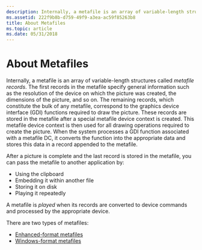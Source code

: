 ```yaml
---
description: Internally, a metafile is an array of variable-length structures called metafile records.
ms.assetid: 222f9b8b-d759-49f9-a3ea-ac59f85263b8
title: About Metafiles
ms.topic: article
ms.date: 05/31/2018
---
```


# About Metafiles

Internally, a metafile is an array of variable-length structures called *metafile records*. The first records in the metafile specify general information such as the resolution of the device on which the picture was created, the dimensions of the picture, and so on. The remaining records, which constitute the bulk of any metafile, correspond to the graphics device interface (GDI) functions required to draw the picture. These records are stored in the metafile after a special metafile device context is created. This metafile device context is then used for all drawing operations required to create the picture. When the system processes a GDI function associated with a metafile DC, it converts the function into the appropriate data and stores this data in a record appended to the metafile.

After a picture is complete and the last record is stored in the metafile, you can pass the metafile to another application by:

-   Using the clipboard
-   Embedding it within another file
-   Storing it on disk
-   Playing it repeatedly

A metafile is *played* when its records are converted to device commands and processed by the appropriate device.

There are two types of metafiles:

-   [Enhanced-format metafiles](enhanced-format-metafiles.md)
-   [Windows-format metafiles](windows-format-metafiles.md)

 

 



